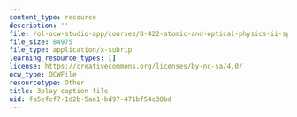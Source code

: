 ```yaml
---
content_type: resource
description: ''
file: /ol-ocw-studio-app/courses/8-422-atomic-and-optical-physics-ii-spring-2013/fa5efcf71d2b5aa1bd97471bf54c38bd_k7DskqekDZk.vtt
file_size: 84975
file_type: application/x-subrip
learning_resource_types: []
license: https://creativecommons.org/licenses/by-nc-sa/4.0/
ocw_type: OCWFile
resourcetype: Other
title: 3play caption file
uid: fa5efcf7-1d2b-5aa1-bd97-471bf54c38bd
---
```

